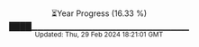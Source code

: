 <p align="center">
⏳Year Progress (16.33 %) <br>
████▁▁▁▁▁▁▁▁▁▁▁▁▁▁▁▁▁▁▁▁▁▁▁▁▁▁ <br>
<sub>Updated: Thu, 29 Feb 2024 18:21:01 GMT</sub>
</p>

